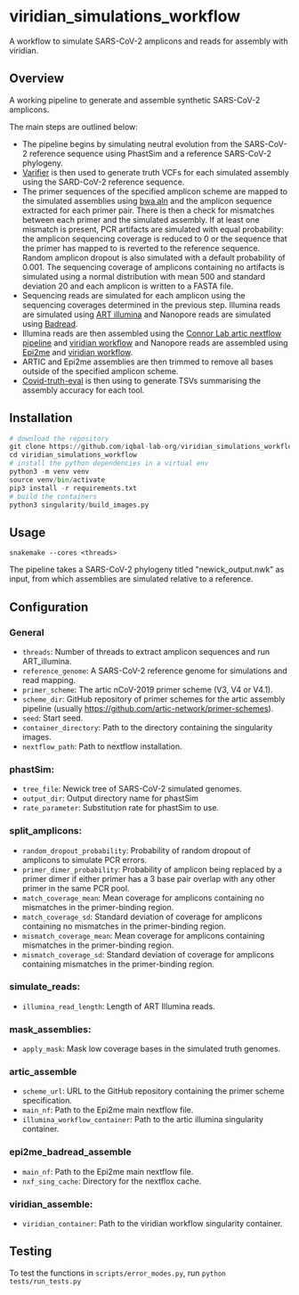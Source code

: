 # viridian_simulations_workflow
A workflow to simulate SARS-CoV-2 amplicons and reads for assembly with viridian.

## Overview
A working pipeline to generate and assemble synthetic SARS-CoV-2 amplicons.

The main steps are outlined below:
* The pipeline begins by simulating neutral evolution from the SARS-CoV-2 reference sequence using PhastSim and a reference SARS-CoV-2 phylogeny.
* [Varifier](https://github.com/iqbal-lab-org/varifier) is then used to generate truth VCFs for each simulated assembly using the SARD-CoV-2 reference sequence.
* The primer sequences of the specified amplicon scheme are mapped to the simulated assemblies using [bwa aln](https://bio-bwa.sourceforge.net/) and the amplicon sequence extracted for each primer pair. There is then a check for mismatches between each primer and the simulated assembly. If at least one mismatch is present, PCR artifacts are simulated with equal probability: the amplicon sequencing coverage is reduced to 0 or the sequence that the primer has mapped to is reverted to the reference sequence. Random amplicon dropout is also simulated with a default probability of 0.001. The sequencing coverage of amplicons containing no artifacts is simulated using a normal distribution with mean 500 and standard deviation 20 and each amplicon is written to a FASTA file.
* Sequencing reads are simulated for each amplicon using the sequencing coverages determined in the previous step. Illumina reads are simulated using [ART illumina](https://www.niehs.nih.gov/research/resources/software/biostatistics/art/index.cfm) and Nanopore reads are simulated using [Badread](https://github.com/rrwick/Badread).
* Illumina reads are then assembled using the [Connor Lab artic nextflow pipeline](https://github.com/connor-lab/ncov2019-artic-nf) and [viridian workflow](https://github.com/iqbal-lab-org/viridian_workflow) and Nanopore reads are assembled using [Epi2me](https://github.com/epi2me-labs/wf-artic) and [viridian workflow](https://github.com/iqbal-lab-org/viridian_workflow).
* ARTIC and Epi2me assemblies are then trimmed to remove all bases outside of the specified amplicon scheme.
* [Covid-truth-eval](https://github.com/iqbal-lab-org/covid-truth-eval) is then using to generate TSVs summarising the assembly accuracy for each tool.

## Installation
```Python
# download the repository
git clone https://github.com/iqbal-lab-org/viridian_simulations_workflow
cd viridian_simulations_workflow
# install the python dependencies in a virtual env
python3 -m venv venv
source venv/bin/activate
pip3 install -r requirements.txt
# build the containers
python3 singularity/build_images.py
```

## Usage
```
snakemake --cores <threads>
```
The pipeline takes a SARS-CoV-2 phylogeny titled "newick_output.nwk" as input, from which assemblies are simulated relative to a reference.

## Configuration

### General
* ```threads```: Number of threads to extract amplicon sequences and run ART_illumina.
* ```reference_genome```: A SARS-CoV-2 reference genome for simulations and read mapping.
* ```primer_scheme```: The artic nCoV-2019 primer scheme (V3, V4 or V4.1).
* ```scheme_dir```: GitHub repository of primer schemes for the artic assembly pipeline (usually https://github.com/artic-network/primer-schemes).
* ```seed```: Start seed.
* ```container_directory```: Path to the directory containing the singularity images.
* ```nextflow_path```: Path to nextflow installation.

### phastSim:
* ```tree_file```: Newick tree of SARS-CoV-2 simulated genomes.
* ```output_dir```: Output directory name for phastSim
* ```rate_parameter```: Substitution rate for phastSim to use.

### split_amplicons:
* ```random_dropout_probability```: Probability of random dropout of amplicons to simulate PCR errors.
* ```primer_dimer_probability```: Probability of amplicon being replaced by a primer dimer if either primer has a 3 base pair overlap with any other primer in the same PCR pool.
* ```match_coverage_mean```: Mean coverage for amplicons containing no mismatches in the primer-binding region.
* ```match_coverage_sd```: Standard deviation of coverage for amplicons containing no mismatches in the primer-binding region.
* ```mismatch_coverage_mean```: Mean coverage for amplicons containing mismatches in the primer-binding region.
* ```mismatch_coverage_sd```: Standard deviation of coverage for amplicons containing mismatches in the primer-binding region.

### simulate_reads:
* ```illumina_read_length```: Length of ART Illumina reads.

### mask_assemblies:
* ```apply_mask```: Mask low coverage bases in the simulated truth genomes.

### artic_assemble
* ```scheme_url```: URL to the GitHub repository containing the primer scheme specification.
* ```main_nf```: Path to the Epi2me main nextflow file.
* ```illumina_workflow_container```: Path to the artic illumina singularity container.

### epi2me_badread_assemble
* ```main_nf```: Path to the Epi2me main nextflow file.
* ```nxf_sing_cache```: Directory for the nextflox cache.

### viridian_assemble:
* ```viridian_container```: Path to the viridian workflow singularity container.

## Testing
To test the functions in ```scripts/error_modes.py```, run ```python tests/run_tests.py```
